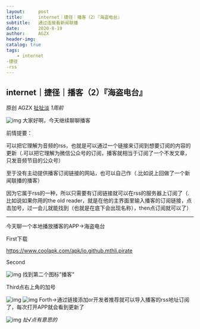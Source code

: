 ```yaml
---
layout:     post
title:      internet｜捷径｜播客（2）『海盗电台』
subtitle:   通过连接看新闻联播
date:       2020-8-19
author:     AGZX
header-img: 
catalog: true
tags:
    - internet
-捷径
-rss
---
```


## internet｜捷径｜播客（2）『海盗电台』

原创 AGZX [扯扯淡](javascript:void(0);) *1周前*

![img](https://mmbiz.qpic.cn/mmbiz_gif/tMsLbdfwxoM12GmQGZYFy7azn1RM2Izncuqicg2azuCibJyPB4QUKslUmRtlYYXibScaxKCGx7ebczkJLq5mQWhJg/640?wx_fmt=gif&tp=webp&wxfrom=5&wx_lazy=1)
大家好啊，今天继续聊聊播客

前情提要：

可以把它理解为音频的rss，也就是可以通过一个链接来订阅到想要订阅的内容的更新（.可以把它理解为微信公众号的订阅，播客就相当于订阅了一个不发文章，只发音频节目的公众号）

至于没有主动提供播客订阅链接的网站，也可以自己作（.比如说上回做了一个新闻联播的播客）

因为它属于rss的一种，所以只需要有订阅链接就可以在rss的服务器上订阅了（.比如说如果你用的the old reader，就是在他的主界面里输入播客的订阅链接，点击加号，过一会儿就能找到（也就是在底下会出现名称），then点订阅就可以了）



------

今天聊一个本地播放播客的APP→海盗电台

First下载

https://www.coolapk.com/apk/io.github.mthli.pirate

Second

![img](https://mmbiz.qpic.cn/mmbiz_jpg/tMsLbdfwxoPpNehv2iaE2n5xkib1Y1OMGmicK3bu4obPfMibZo62ia0tP39Fib9WG02yO01dZ8mdz8amn9UBC2jAvKsg/640?wx_fmt=jpeg&tp=webp&wxfrom=5&wx_lazy=1&wx_co=1)
找到第二个图标"播客"

Third点右上角的加号

![img](https://mmbiz.qpic.cn/mmbiz_jpg/tMsLbdfwxoPpNehv2iaE2n5xkib1Y1OMGmA5zia94GC4JEFuCZibomu4vOfEvOoan26YJuYh8iaMwRKjPhaHhzoZz0g/640?wx_fmt=jpeg&tp=webp&wxfrom=5&wx_lazy=1&wx_co=1)
![img](https://mmbiz.qpic.cn/mmbiz_jpg/tMsLbdfwxoPpNehv2iaE2n5xkib1Y1OMGmCYcaiaIQG40UaGCIu8MGJvBmJ1Rl0meHib5lH3KhneamTVbbwa8fBEiaw/640?wx_fmt=jpeg&tp=webp&wxfrom=5&wx_lazy=1&wx_co=1)
Forth→通过链接添加or开发者推荐就可以导入播客的rss地址订阅了，每次打开APP就会看到更新了













![img](https://mmbiz.qpic.cn/mmbiz_jpg/tMsLbdfwxoPvhibcLnC5hTcXqKITTp19Os0eaE28ibFHd1diborCdq4BOb32R37jcoPQmJibxk3ibbS3xQp2L4TXicvg/640?wx_fmt=jpeg&tp=webp&wxfrom=5&wx_lazy=1&wx_co=1)
*扯√点有意思的*

